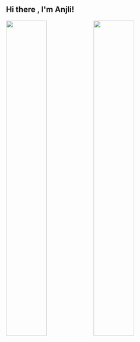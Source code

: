 ## Hi there , I'm Anjli!

<img  align ="left" width="47%" src="https://github-readme-stats.vercel.app/api?username=Anjali8356&show_icons=true&theme=radical" />


<img align ="left" width="47%" src="https://github-readme-stats.vercel.app/api/top-langs/?username=Anjali8356&layout=compact)](https://github.com/Anjali8356/github-readme-stats " />
